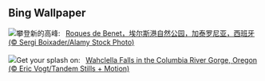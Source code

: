 ## Bing Wallpaper
![](https://www.bing.com/th?id=OHR.TarragonaSpain_ZH-CN5488361711_UHD.jpg&w=1000)攀登新的高峰:&nbsp;&ensp;[Roques de Benet，埃尔斯港自然公园，加泰罗尼亚，西班牙 (© Sergi Boixader/Alamy Stock Photo)](https://www.bing.com/th?id=OHR.TarragonaSpain_ZH-CN5488361711_UHD.jpg)
<br><br/>
![](https://www.bing.com/th?id=OHR.WahclellaFalls_EN-US4371863309_UHD.jpg&w=1000)Get your splash on:&nbsp;&ensp;[Wahclella Falls in the Columbia River Gorge, Oregon (© Eric Vogt/Tandem Stills + Motion)](https://www.bing.com/th?id=OHR.WahclellaFalls_EN-US4371863309_UHD.jpg)
<br><br/>
